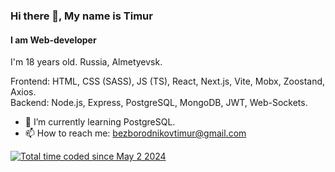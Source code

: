 ### Hi there 👋, My name is Timur
#### I am Web-developer
I'm 18 years old. Russia, Almetyevsk.

Frontend: HTML, CSS (SASS), JS (TS), React, Next.js, Vite, Mobx, Zoostand, Axios.
<br>
Backend: Node.js, Express, PostgreSQL, MongoDB, JWT, Web-Sockets.

- 🌱 I’m currently learning PostgreSQL.
- 📫 How to reach me: bezborodnikovtimur@gmail.com 

<a href="https://wakatime.com/@f358198d-3964-40b3-b70a-bfd88e5fc649"><img src="https://wakatime.com/badge/user/f358198d-3964-40b3-b70a-bfd88e5fc649.svg" alt="Total time coded since May 2 2024" /></a>
